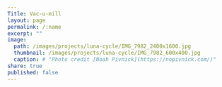 ```yaml
---
Title: Vac-u-mill
layout: page
permalink: /:name
excerpt: ""
image:
  path: /images/projects/luna-cycle/IMG_7982_2400x1600.jpg
  thumbnail: /images/projects/luna-cycle/IMG_7982_600x400.jpg
  caption: # "Photo credit [Noah Pivnick](https://nopivnick.com/)"
share: true
published: false
---
```

